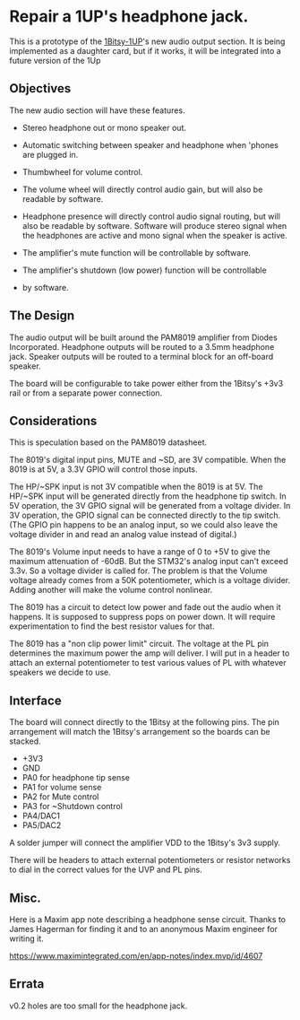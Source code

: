 # Repair a 1UP's headphone jack.

This is a prototype of the
[1Bitsy-1UP](https://github.com/1Bitsy/1bitsy-1up)'s new audio output
section.  It is being implemented as a daughter card, but if it works,
it will be integrated into a future version of the 1Up


## Objectives

The new audio section will have these features.

 * Stereo headphone out or mono speaker out.

* Automatic switching between speaker and headphone when 'phones are
   plugged in.

* Thumbwheel for volume control.

* The volume wheel will directly control audio gain, but will also be
  readable by software.

* Headphone presence will directly control audio signal routing, but
  will also be readable by software. Software will produce stereo
  signal when the headphones are active and mono signal when the
  speaker is active.

* The amplifier's mute function will be controllable by software.

* The amplifier's shutdown (low power) function will be controllable
* by software.


## The Design

The audio output will be built around the PAM8019 amplifier from
Diodes Incorporated.  Headphone outputs will be routed to a 3.5mm
headphone jack.  Speaker outputs will be routed to a terminal block
for an off-board speaker.

The board will be configurable to take power either from the 1Bitsy's
+3v3 rail or from a separate power connection.


## Considerations

This is speculation based on the PAM8019 datasheet.

The 8019's digital input pins, MUTE and ~SD, are 3V compatible.  When
the 8019 is at 5V, a 3.3V GPIO will control those inputs.

The HP/~SPK input is not 3V compatible when the 8019 is at 5V.  The
HP/~SPK input will be generated directly from the headphone tip
switch.  In 5V operation, the 3V GPIO signal will be generated from a
voltage divider.  In 3V operation, the GPIO signal can be connected
directly to the tip switch.  (The GPIO pin happens to be an analog
input, so we could also leave the voltage divider in and read an
analog value instead of digital.)

The 8019's Volume input needs to have a range of 0 to +5V to give the
maximum attenuation of -60dB.  But the STM32's analog input can't
exceed 3.3v.  So a voltage divider is called for.  The problem is that
the Volume voltage already comes from a 50K potentiometer, which is a
voltage divider.  Adding another will make the volume control
nonlinear.

The 8019 has a circuit to detect low power and fade out the audio when
it happens.  It is supposed to suppress pops on power down.  It will
require experimentation to find the best resistor values for that.

The 8019 has a "non clip power limit" circuit.  The voltage at the PL
pin determines the maximum power the amp will deliver.  I will put in
a header to attach an external potentiometer to test various values of
PL with whatever speakers we decide to use.


## Interface

The board will connect directly to the 1Bitsy at the following
pins.  The pin arrangement will match the 1Bitsy's arrangement
so the boards can be stacked.

* +3V3
* GND
* PA0 for headphone tip sense
* PA1 for volume sense
* PA2 for Mute control
* PA3 for ~Shutdown control
* PA4/DAC1
* PA5/DAC2

A solder jumper will connect the amplifier VDD to the 1Bitsy's 3v3
supply.

There will be headers to attach external potentiometers or resistor
networks to dial in the correct values for the UVP and PL pins.


## Misc.

Here is a Maxim app note describing a headphone sense circuit.  Thanks
to James Hagerman for finding it and to an anonymous Maxim engineer
for writing it.

https://www.maximintegrated.com/en/app-notes/index.mvp/id/4607


## Errata

v0.2 holes are too small for the headphone jack.
